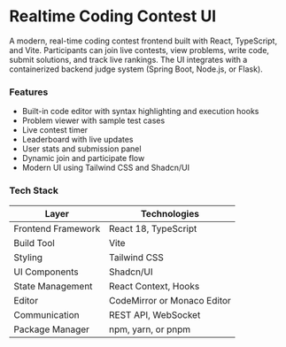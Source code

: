# Realtime Coding Contest UI

A modern, real-time coding contest frontend built with React, TypeScript, and Vite. Participants can join live contests, view problems, write code, submit solutions, and track live rankings. The UI integrates with a containerized backend judge system (Spring Boot, Node.js, or Flask).

### Features
- Built-in code editor with syntax highlighting and execution hooks
- Problem viewer with sample test cases
- Live contest timer
- Leaderboard with live updates
- User stats and submission panel
- Dynamic join and participate flow
- Modern UI using Tailwind CSS and Shadcn/UI

### Tech Stack
| Layer                | Technologies                     |
|---------------------|----------------------------------|
| Frontend Framework  | React 18, TypeScript             |
| Build Tool          | Vite                             |
| Styling             | Tailwind CSS                     |
| UI Components       | Shadcn/UI                        |
| State Management    | React Context, Hooks             |
| Editor              | CodeMirror or Monaco Editor      |
| Communication       | REST API, WebSocket              |
| Package Manager     | npm, yarn, or pnpm               |


